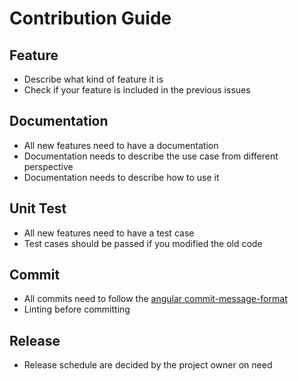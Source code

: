 # Contribution Guide

## Feature

- Describe what kind of feature it is
- Check if your feature is included in the previous issues

## Documentation

- All new features need to have a documentation
- Documentation needs to describe the use case from different perspective
- Documentation needs to describe how to use it

## Unit Test

- All new features need to have a test case
- Test cases should be passed if you modified the old code

## Commit

- All commits need to follow the [angular commit-message-format](https://github.com/angular/angular.js/blob/master/DEVELOPERS.md#-git-commit-guidelines)
- Linting before committing

## Release

- Release schedule are decided by the project owner on need
